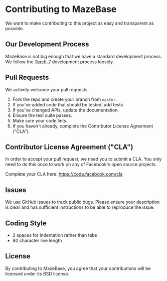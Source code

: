 # Contributing to MazeBase
We want to make contributing to this project as easy and transparent as
possible.

## Our Development Process
MazeBase is not big enough that we have a standard development process.
We follow the [Torch-7](https://github.com/torch/torch7/blob/master/CONTRIBUTING.md) development process loosely.

## Pull Requests
We actively welcome your pull requests.

1. Fork the repo and create your branch from `master`.
2. If you've added code that should be tested, add tests
3. If you've changed APIs, update the documentation.
4. Ensure the test suite passes.
5. Make sure your code lints.
6. If you haven't already, complete the Contributor License Agreement ("CLA").

## Contributor License Agreement ("CLA")
In order to accept your pull request, we need you to submit a CLA. You only need
to do this once to work on any of Facebook's open source projects.

Complete your CLA here: <https://code.facebook.com/cla>

## Issues
We use GitHub issues to track public bugs. Please ensure your description is
clear and has sufficient instructions to be able to reproduce the issue.

## Coding Style
* 2 spaces for indentation rather than tabs
* 80 character line length

## License
By contributing to MazeBase, you agree that your contributions will be licensed
under its BSD license.
